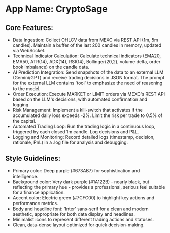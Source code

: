 # **App Name**: CryptoSage

## Core Features:

- Data Ingestion: Collect OHLCV data from MEXC via REST API (1m, 5m candles). Maintain a buffer of the last 200 candles in memory, updated via WebSocket.
- Technical Indicator Calculation: Calculate technical indicators (EMA20, EMA50, ATR(14), ADX(14), RSI(14), Bollinger(20,2), volume delta, order book imbalance) on the candle data.
- AI Prediction Integration: Send snapshots of the data to an external LLM (Gemini/GPT) and receive trading decisions in JSON format. The prompt for the external LLM contains 'tool' to emphasize the need of reasoning to the model.
- Order Execution: Execute MARKET or LIMIT orders via MEXC's REST API based on the LLM's decisions, with automated confirmation and logging.
- Risk Management: Implement a kill-switch that activates if the accumulated daily loss exceeds -2%. Limit the risk per trade to 0.5% of the capital.
- Automated Trading Loop: Run the trading logic in a continuous loop, triggered by each closed 1m candle. Log decisions and P&L.
- Logging and Monitoring: Record detailed logs (timestamp, decision, rationale, PnL) in a .log file for analysis and debugging.

## Style Guidelines:

- Primary color: Deep purple (#673AB7) for sophistication and intelligence.
- Background color: Very dark purple (#1A122B) - nearly black, but reflecting the primary hue - provides a professional, serious feel suitable for a finance application.
- Accent color: Electric green (#7CFC00) to highlight key actions and performance metrics.
- Body and headline font: 'Inter' sans-serif for a clean and modern aesthetic, appropriate for both data display and headlines.
- Minimalist icons to represent different trading actions and statuses.
- Clean, data-dense layout optimized for quick decision-making.